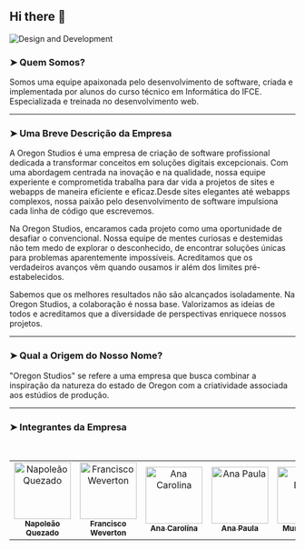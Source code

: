 ## Hi there 👋

<!--

**Here are some ideas to get you started:**

🙋‍♀️ A short introduction - what is your organization all about?
🌈 Contribution guidelines - how can the community get involved?
👩‍💻 Useful resources - where can the community find your docs? Is there anything else the community should know?
🍿 Fun facts - what does your team eat for breakfast?
🧙 Remember, you can do mighty things with the power of [Markdown](https://docs.github.com/github/writing-on-github/getting-started-with-writing-and-formatting-on-github/basic-writing-and-formatting-syntax)
-->

![Design and Development](https://github.com/oregonstudios/Oregon-Studios/blob/main/OregonStudiosLogo.png)

### ➤ Quem Somos? 


Somos uma equipe apaixonada pelo desenvolvimento de software, criada e implementada por alunos do curso técnico em Informática do IFCE. Especializada e treinada no desenvolvimento web.

---

### ➤ Uma Breve Descrição da Empresa

A Oregon Studios é uma empresa de criação de software profissional dedicada a transformar conceitos em soluções digitais excepcionais. Com uma abordagem centrada na inovação e na qualidade, nossa equipe experiente e comprometida trabalha para dar vida a projetos de sites e webapps de maneira eficiente e eficaz.Desde sites elegantes até webapps complexos, nossa paixão pelo desenvolvimento de software impulsiona cada linha de código que escrevemos.


Na Oregon Studios, encaramos cada projeto como uma oportunidade de desafiar o convencional. Nossa equipe de mentes curiosas e destemidas não tem medo de explorar o desconhecido, de encontrar soluções únicas para problemas aparentemente impossíveis. Acreditamos que os verdadeiros avanços vêm quando ousamos ir além dos limites pré-estabelecidos.


Sabemos que os melhores resultados não são alcançados isoladamente. Na Oregon Studios, a colaboração é nossa base. Valorizamos as ideias de todos e acreditamos que a diversidade de perspectivas enriquece nossos projetos. 

---

### ➤ Qual a Origem do Nosso Nome?

"Oregon Studios" se refere a uma empresa que busca combinar a inspiração da natureza do estado de Oregon com a criatividade associada aos estúdios de produção.

---

### ➤ Integrantes da Empresa

<div align="center">
<table>
  <tbody>
    <tr>
      <td align="center"><a href="https://github.com/napkkj"><img src="https://avatars.githubusercontent.com/u/102835435?v=4" width="100px;" alt="Napoleão Quezado"/><br /><sub><b>Napoleão Quezado</b></sub></a><br /></td>
      <br>
      <td align="center"><a href="https://github.com/franciscoweverton"><img src="https://avatars.githubusercontent.com/u/123766204?v=4" width="100px;" alt="Francisco Weverton"/><br /><sub><b>Francisco Weverton</b></sub></a><br /></td>
      <td align="center"><a href="https://github.com/AnaCarolinaClementeCardosoDaSilva"><img src="https://avatars.githubusercontent.com/u/106770900?v=4" width="100px;" alt="Ana Carolina"/><br /><sub><b>Ana Carolína</b></sub></a><br /></td>
      <td align="center"><a href="https://github.com/aanapaulaa7"><img src="https://lh3.googleusercontent.com/a-/AD_cMMS6_7FrTIuLxwdnWw1ceiMAI9IH-LoTY4y4mc6bx4zkng=s64-p-k-rw-no" width="100px;" alt="Ana Paula"/><br /><sub><b>Ana Paula</b></sub></a><br /></td>
      <td align="center"><a href="https://github.com/murilobispo"><img src="https://avatars.githubusercontent.com/u/112359490?v=4" width="100px;" alt="Murilo Bispo"/><br /><sub><b>Murilo Bispo</b></sub></a><br /></td>
    </tr>
  </tbody>
</table>
</div>

